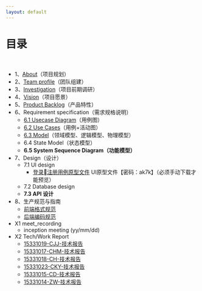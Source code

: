 ```yaml
---
layout: default
---
```


# [](#TOC)目录

&nbsp;&nbsp; 

* 1、[About](01-about)（项目规划）
* 2、[Team profile](02-team-profile)（团队组建）
* 3、[Investigation](04-Investigation)（项目前期调研）
* 4、[Vision](05-Vision)（项目愿景）
* 5、[Product Backlog](06-backlog)（产品特性）
* 6、Requirement specification（需求规格说明）
    - [6.1 Usecase Diagram](07-usecasediagram)（用例图）
    - [6.2 Use Cases](08-usecase)（用例+活动图）
    - [6.3 Model](09-model)（领域模型、逻辑模型、物理模型）
    - 6.4 State Model（状态模型）
    - **6.5 System Sequence Diagram（功能模型）**
* 7、Design（设计）
    - 7.1 UI design
        - [登录注册用例原型文件](https://pan.baidu.com/s/1LtsWomA5lpZ50qMbJgSygg) UI原型文件【密码：ak7k】（必须手动下载才能预览）
    - 7.2 Database design
        <!-- - 7.2.1 用户及权限系统数据库设计
        - 7.2.2 XX子系统数据课设计 
        - 7.2.x 第三方数据评审结果 -->
    - **7.3 API 设计**
* 8、生产规范与指南
    - [前端格式规范](https://zhuanlan.zhihu.com/p/20616464)
   - [后端编码规范](https://blog.csdn.net/qq_31805915/article/details/79951929)
* X1 meet_recording
    - inception meeting (yy/mm/dd)
* X2 Tech/Work Report
    - [15331019-CJJ-技术报告](https://blog.csdn.net/m0_38016385/article/details/79920637)
    - [15331017-CHM-技术报告](https://blog.csdn.net/qq_38121300/article/details/79936182)
    - [15331018-CH-技术报告](https://blog.csdn.net/chenh297/article/details/79933829)
    - [15331023-CKY-技术报告](http://www.cnblogs.com/JerryChan31/p/8809440.html)
    - [15331015-CD-技术报告](https://blog.csdn.net/qq_31805915/article/details/79952007)
    - [15331014-ZW-技术报告](https://mp.csdn.net/postedit/79922310)
